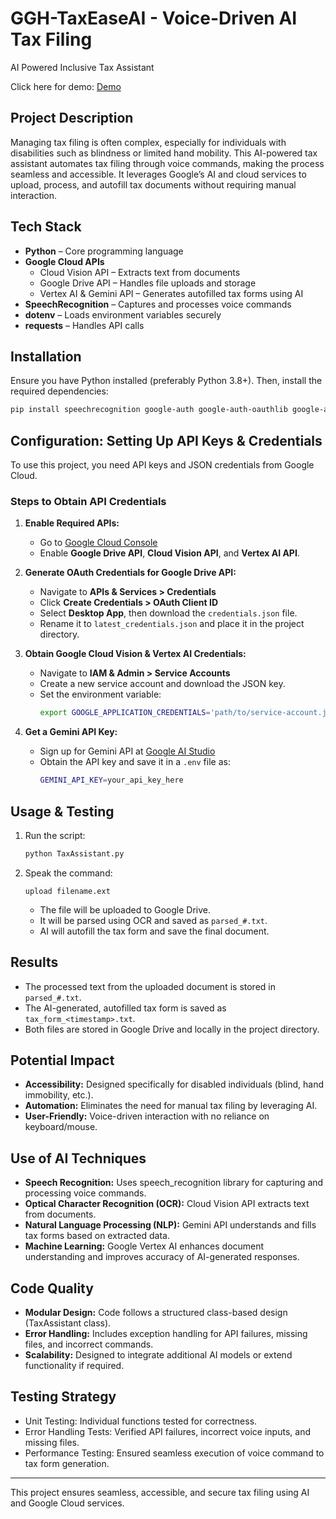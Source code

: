 # GGH-TaxEaseAI - Voice-Driven AI Tax Filing
AI Powered Inclusive Tax Assistant

Click here for demo: [Demo](https://drive.google.com/file/d/1knZujSBJCSK9vDYUP7aai7HnxLBfZqu8/view?usp=sharing)

## Project Description
Managing tax filing is often complex, especially for individuals with disabilities such as blindness or limited hand mobility. This AI-powered tax assistant automates tax filing through voice commands, making the process seamless and accessible. It leverages Google’s AI and cloud services to upload, process, and autofill tax documents without requiring manual interaction.

## Tech Stack
- **Python** – Core programming language
- **Google Cloud APIs**
  - Cloud Vision API – Extracts text from documents
  - Google Drive API – Handles file uploads and storage
  - Vertex AI & Gemini API – Generates autofilled tax forms using AI
- **SpeechRecognition** – Captures and processes voice commands
- **dotenv** – Loads environment variables securely
- **requests** – Handles API calls

## Installation
Ensure you have Python installed (preferably Python 3.8+). Then, install the required dependencies:

```sh
pip install speechrecognition google-auth google-auth-oauthlib google-auth-httplib2 google-auth-transport-requests google-api-python-client google-cloud-vision google-generativeai python-dotenv requests
```

## Configuration: Setting Up API Keys & Credentials
To use this project, you need API keys and JSON credentials from Google Cloud.

### Steps to Obtain API Credentials
1. **Enable Required APIs:**
   - Go to [Google Cloud Console](https://console.cloud.google.com/)
   - Enable **Google Drive API**, **Cloud Vision API**, and **Vertex AI API**.

2. **Generate OAuth Credentials for Google Drive API:**
   - Navigate to **APIs & Services > Credentials**
   - Click **Create Credentials > OAuth Client ID**
   - Select **Desktop App**, then download the `credentials.json` file.
   - Rename it to `latest_credentials.json` and place it in the project directory.

3. **Obtain Google Cloud Vision & Vertex AI Credentials:**
   - Navigate to **IAM & Admin > Service Accounts**
   - Create a new service account and download the JSON key.
   - Set the environment variable:
     ```sh
     export GOOGLE_APPLICATION_CREDENTIALS='path/to/service-account.json'
     ```

4. **Get a Gemini API Key:**
   - Sign up for Gemini API at [Google AI Studio](https://aistudio.google.com/)
   - Obtain the API key and save it in a `.env` file as:
     ```sh
     GEMINI_API_KEY=your_api_key_here
     ```

## Usage & Testing
1. Run the script:
   ```sh
   python TaxAssistant.py
   ```
2. Speak the command:
   ```
   upload filename.ext
   ```
   - The file will be uploaded to Google Drive.
   - It will be parsed using OCR and saved as `parsed_#.txt`.
   - AI will autofill the tax form and save the final document.
   
## Results
- The processed text from the uploaded document is stored in `parsed_#.txt`.
- The AI-generated, autofilled tax form is saved as `tax_form_<timestamp>.txt`.
- Both files are stored in Google Drive and locally in the project directory.

## Potential Impact
- **Accessibility:** Designed specifically for disabled individuals (blind, hand immobility, etc.).
- **Automation:** Eliminates the need for manual tax filing by leveraging AI.
- **User-Friendly:** Voice-driven interaction with no reliance on keyboard/mouse.

## Use of AI Techniques
- **Speech Recognition:** Uses speech_recognition library for capturing and processing voice commands.
- **Optical Character Recognition (OCR):** Cloud Vision API extracts text from documents.
- **Natural Language Processing (NLP):** Gemini API understands and fills tax forms based on extracted data.
- **Machine Learning:** Google Vertex AI enhances document understanding and improves accuracy of AI-generated responses.

## Code Quality
- **Modular Design:** Code follows a structured class-based design (TaxAssistant class).
- **Error Handling:** Includes exception handling for API failures, missing files, and incorrect commands.
- **Scalability:** Designed to integrate additional AI models or extend functionality if required.

## Testing Strategy
- Unit Testing: Individual functions tested for correctness.
- Error Handling Tests: Verified API failures, incorrect voice inputs, and missing files.
- Performance Testing: Ensured seamless execution of voice command to tax form generation.

---
This project ensures seamless, accessible, and secure tax filing using AI and Google Cloud services.

